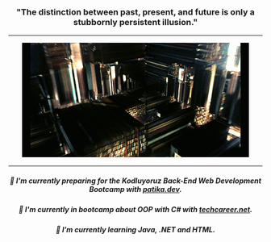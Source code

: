 ### <div align="center"> "The distinction between past, present, and future is only a stubbornly persistent illusion."
---
<div align="center"><p><img src="https://github.com/naakgash/naakgash/blob/main/Assets/166636725-e76dd0bb-6512-460d-87d1-f9ecc05dabd9.gif" width="450px">

  ---

  ##### <div align="center"> 📝 I'm currently preparing for the **Kodluyoruz Back-End Web Development Bootcamp** with [patika.dev](https://www.patika.dev).
##### <div align="center"> 🔭 I'm currently in bootcamp about **OOP with C#** with [techcareer.net](https://www.techcareer.net).
##### <div align="center"> 🌱 I’m currently learning ***Java, .NET and HTML***.
  
 
